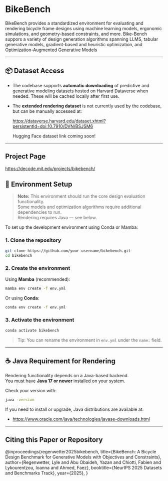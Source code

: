 # BikeBench

BikeBench provides a standardized environment for evaluating and rendering bicycle frame designs using machine learning models, ergonomic simulations, and geometry-based constraints, and more. Bike-Bench suppors a variety of design generation algorithms spanning LLMS, tabular generative models, gradient-based and heuristic optimization, and Optimization-Augmented Generative Models

---

## 📦 Dataset Access

- The codebase supports **automatic downloading** of predictive and generative modeling datasets hosted on Harvard Dataverse when needed. These will be cached locally after first use.
- The **extended rendering dataset** is not currently used by the codebase, but can be manually accessed at:

  https://dataverse.harvard.edu/dataset.xhtml?persistentId=doi:10.7910/DVN/BSJSM6

  Hugging Face dataset link coming soon!

---

## Project Page

  https://decode.mit.edu/projects/bikebench/


## 🔧 Environment Setup

> **Note:** This environment should run the core design evaluation functionality.  
> Some models and optimization algorithms require additional dependencies to run.  
> Rendering requires Java — see below.

To set up the development environment using Conda or Mamba:

### 1. Clone the repository

```bash
git clone https://github.com/your-username/bikebench.git
cd bikebench
```

### 2. Create the environment

Using **Mamba** (recommended):

```bash
mamba env create -f env.yml
```

Or using **Conda**:

```bash
conda env create -f env.yml
```

### 3. Activate the environment

```bash
conda activate bikebench
```

> Tip: You can rename the environment in `env.yml` under the `name:` field.

---

## ☕ Java Requirement for Rendering

Rendering functionality depends on a Java-based backend.  
You must have **Java 17 or newer** installed on your system.

Check your version with:

```bash
java -version
```

If you need to install or upgrade, Java distributions are available at:

- https://www.oracle.com/java/technologies/javase-downloads.html

---
## Citing this Paper or Repository
@inproceedings{regenwetter2025bikebench,
  title={BikeBench: A Bicycle Design Benchmark for Generative Models with Objectives and Constraints},
  author={Regenwetter, Lyle and Abu Obaideh, Yazan and Chiotti, Fabien and Lykourentzou, Ioanna and Ahmed, Faez},
  booktitle={NeurIPS 2025 Datasets and Benchmarks Track},
  year={2025},
}

